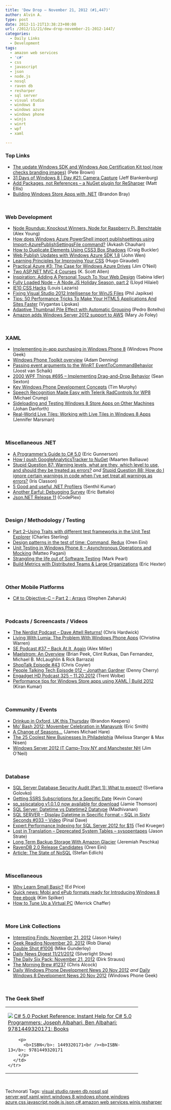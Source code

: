 ```yaml
---
title: 'Dew Drop – November 21, 2012 (#1,447)'
author: Alvin A.
type: post
date: 2012-11-21T13:38:23+00:00
url: /2012/11/21/dew-drop-november-21-2012-1447/
categories:
  - Daily Links
  - Development
tags:
  - amazon web services
  - 'c#'
  - css
  - javascript
  - json
  - node.js
  - nosql
  - raven db
  - resharper
  - sql server
  - visual studio
  - windows 8
  - windows azure
  - windows phone
  - winjs
  - winrt
  - wpf
  - xaml

---
```

### <a name="top"></a>Top Links

  * <a href="http://feedproxy.google.com/~r/PeteBrown/~3/RVjUkOWPJ1o/the-update-windows-sdk-and-windows-app-certification-kit-tool-now-checks-branding-images" target="_blank">The update Windows SDK and Windows App Certification Kit tool (now checks branding images)</a> (Pete Brown)
  * <a href="http://feedproxy.google.com/~r/Blankenthoughts/~3/KHj4eWGWEK0/" target="_blank">31 Days of Windows 8 | Day #21: Camera Capture</a> (Jeff Blankenburg)
  * <a href="http://blogs.jetbrains.com/dotnet/2012/11/add-packages-not-references-a-nuget-plugin-for-resharper/" target="_blank">Add Packages, not References &#8211; a NuGet plugin for ReSharper</a> (Matt Ellis)
  * <a href="http://blogs.msdn.com/b/dotnet/archive/2012/11/20/building-windows-store-apps-with-net.aspx" target="_blank">Building Windows Store Apps with .NET</a> (Brandon Bray)

&#160;

### <a name="web"></a>Web Development

  * <a href="http://feedproxy.google.com/~r/dailyjs/~3/X80xl1BLhgw/node-roundup" target="_blank">Node Roundup: Knockout Winners, Node for Raspberry Pi, Benchtable</a> (Alex Young)
  * <a href="http://feedproxy.google.com/~r/AvkashChauhansBlog/~3/SeKKaciFGYM/how-does-windows-azure-powershell-import-publishsettings-using-import-azurepublishsettingsfile-command.aspx" target="_blank">How does Windows Azure PowerShell import publishsettings using Import-AzurePublishSettingsFile command?</a> (Avkash Chauhan)
  * <a href="http://feedproxy.google.com/~r/SitepointFeed/~3/t8C-aM-ez8w/" target="_blank">How to Duplicate Elements Using CSS3 Box Shadows</a> (Craig Buckler)
  * <a href="http://blogs.msdn.com/b/webdev/archive/2012/11/20/new-web-publish-updates.aspx" target="_blank">Web Publish Updates with Windows Azure SDK 1.8</a> (John Wen)
  * <a href="http://tympanus.net/codrops/2012/11/20/learning-principles-for-improving-your-css/" target="_blank">Learning Principles for Improving Your CSS</a> (Hugo Giraudel)
  * <a href="http://blogs.msdn.com/b/jimoneil/archive/2012/11/20/practical-azure-3-the-case-for-windows-azure-drives.aspx" target="_blank">Practical Azure #3: The Case for Windows Azure Drives</a> (Jim O&#8217;Neil)
  * <a href="http://odetocode.com/Blogs/scott/archive/2012/11/17/two-asp-net-mvc-4-courses.aspx" target="_blank">Two ASP.NET MVC 4 Courses</a> (K. Scott Allen)
  * <a href="http://www.smashingmagazine.com/2012/11/20/adding-a-personal-touch-to-your-web-design/" target="_blank">Inspiration: Adding A Personal Touch To Your Web Design</a> (Sabina Idler)
  * <a href="https://hacks.mozilla.org/2012/11/fully-loaded-node-a-node-js-holiday-season-part-2/" target="_blank">Fully Loaded Node – A Node.JS Holiday Season, part 2</a> (Lloyd Hilaiel)
  * <a href="http://www.impressivewebs.com/ie10-css-hacks/" target="_blank">IE10 CSS Hacks</a> (Louis Lazaris)
  * <a href="http://feedproxy.google.com/~r/Telerik/~3/bVwuXgquaYY/fixing-visual-studio-2012-intellisense-for-winjs-files.aspx" target="_blank">Fixing Visual Studio 2012 Intellisense for WinJS Files</a> (Phil Japikse)
  * <a href="http://feedproxy.google.com/~r/FavoriteBrowser/~3/HOPP25WIb98/" target="_blank">Tips: 50 Performance Tricks To Make Your HTML5 Applications And Sites Faster</a> (Vygantas Lipskas)
  * <a href="http://tympanus.net/codrops/2012/11/21/adaptive-thumbnail-pile-effect-with-automatic-grouping/" target="_blank">Adaptive Thumbnail Pile Effect with Automatic Grouping</a> (Pedro Botelho)
  * <a href="http://www.zdnet.com/amazon-adds-windows-server-2012-support-to-aws-7000007687/" target="_blank">Amazon adds Windows Server 2012 support to AWS</a> (Mary Jo Foley)

&#160;

### <a name="silverlight"></a>XAML

  * <a href="http://www.windowsphonegeek.com/articles/implementing-in-app-purchasing-in-windows-phone-8" target="_blank">Implementing in-app purchasing in Windows Phone 8</a> (Windows Phone Geek)
  * <a href="http://blogs.windows.com/windows_phone/b/wpdev/archive/2012/11/20/windows-phone-toolkit-overview.aspx" target="_blank">Windows Phone Toolkit overview</a> (Adam Denning)
  * <a href="http://feedproxy.google.com/~r/blogspot/dotnetbyexample/~3/fRIz50SffZo/passing-eventargs-to-winrt.html" target="_blank">Passing event arguments to the WinRT EventToCommandBehavior</a> (Joost van Schaik)
  * <a href="http://wpf.2000things.com/2012/11/21/695-implementing-drag-and-drop-behavior/" target="_blank">2000 WPF Things #695 – Implementing Drag-and-Drop Behavior</a> (Sean Sexton)
  * <a href="http://feedproxy.google.com/~r/geekswithblogs/~3/iACmPcvdNNM/key-window-phone-development-concepts.aspx" target="_blank">Key Windows Phone Development Concepts</a> (Tim Murphy)
  * <a href="http://feedproxy.google.com/~r/Telerik/~3/RYKMJXAP9zw/speech-recognition-made-easy-with-telerik-radcontrols-for-wp8.aspx" target="_blank">Speech Recognition Made Easy with Telerik RadControls for WP8</a> (Michael Crump)
  * <a href="http://weblogs.asp.net/jdanforth/archive/2012/11/20/sideloading-and-testing-windows-8-store-apps-on-other-machines.aspx" target="_blank">Sideloading and Testing Windows 8 Store Apps on Other Machines</a> (Johan Danforth)
  * <a href="http://feedproxy.google.com/~r/JenniferMarsman/~3/m_RswYz7Jkk/real-world-live-tiles-working-with-live-tiles-in-windows-8-apps.aspx" target="_blank">Real-World Live Tiles: Working with Live Tiles in Windows 8 Apps</a> (Jennifer Marsman)

&#160;

### <a name="dotnet"></a>Miscellaneous .NET

  * <a href="http://blogs.msdn.com/b/ericgu/archive/2012/11/20/a-programmer-s-guide-to-c-5-0.aspx" target="_blank">A Programmer&#8217;s Guide to C# 5.0</a> (Eric Gunnerson)
  * <a href="http://blog.maartenballiauw.be/post.aspx?id=688e1b15-104b-44e6-849b-db3cf45c2694" target="_blank">How I push GoogleAnalyticsTracker to NuGet</a> (Maarten Balliauw)
  * <a href="http://www.irisclasson.com/2012/11/19/stupid-question-87-warning-levels-what-are-they-which-level-to-use-and-should-they-be-treated-as-errors/" target="_blank">Stupid Question 87: Warning levels, what are they, which level to use, and should they be treated as errors?</a> _and_ <a href="http://www.irisclasson.com/2012/11/20/stupid-question-88-how-do-i-ignore-certain-warnings-in-code-when-ive-set-treat-all-warnings-as-errors/" target="_blank">Stupid Question 88: How do I ignore certain warnings in code when I’ve set treat all warnings as errors?</a> (Iris Classon)
  * <a href="http://feeds.dzone.com/~r/zones/dotnet/~3/MLQUrhpP-i4/5-good-and-useful-net" target="_blank">5 Good and useful .NET Profilers</a> (Senthil Kumar)
  * <a href="http://blogs.msdn.com/b/vcblog/archive/2012/11/20/another-earful-debugging.aspx" target="_blank">Another Earful: Debugging Survey</a> (Eric Battalio)
  * <a href="http://json.codeplex.com/releases/view/97986" target="_blank">Json.NET Release 11</a> (CodePlex)

&#160;

### <a name="design"></a>Design / Methodology / Testing

  * <a href="http://blogs.msdn.com/b/visualstudioalm/archive/2012/11/20/part-2-using-traits-with-different-test-frameworks-in-the-unit-test-explorer.aspx" target="_blank">Part 2–Using Traits with different test frameworks in the Unit Test Explorer</a> (Charles Sterling)
  * <a href="http://feedproxy.google.com/~r/AyendeRahien/~3/dVgjzf2AL6A/design-patterns-in-the-test-of-time-command-redux" target="_blank">Design patterns in the test of time: Command, Redux</a> (Oren Eini)
  * <a href="http://architects.dzone.com/articles/unit-testing-windows-phone-8-%E2%80%93" target="_blank">Unit Testing in Windows Phone 8 – Asynchronous Operations and Mocking</a> (Matteo Pagani)
  * <a href="http://feedproxy.google.com/~r/geekswithblogs/~3/KE5G5_r6NAw/strangling-the-life-out-of-software-testing.aspx" target="_blank">Strangling the life out of Software Testing</a> (Mark Pearl)
  * <a href="http://feedproxy.google.com/~r/LosTechies/~3/dGPiJ7laIjE/" target="_blank">Build Metrics with Distributed Teams & Large Organizations</a> (Eric Hexter)

&#160;

### <a name="mobile"></a>Other Mobile Platforms

  * <a href="http://www.infragistics.com/community/blogs/stevez/archive/2012/11/20/c-to-objective-c-part-2-arrays.aspx" target="_blank">C# to Objective-C &#8211; Part 2 : Arrays</a> (Stephen Zaharuk)

&#160;

### <a name="podcasts"></a>Podcasts / Screencasts / Videos

  * <a href="http://nerdist.libsyn.com/dave-attell-returns" target="_blank">The Nerdist Podcast &#8211; Dave Attell Returns!</a> (Chris Hardwick)
  * <a href="http://feedproxy.google.com/~r/Mashable/~3/ywfhAH-n6bQ/" target="_blank">Living With Lumia: The Problem With Windows Phone Apps</a> (Christina Warren)
  * <a href="http://blog.stackoverflow.com/2012/11/se-podcast-37/" target="_blank">SE Podcast #37 – Back At It, Again</a> (Alex Miller)
  * <a href="http://channel9.msdn.com/coding4fun/articles/Maelstrom-An-Overview" target="_blank">Maelstrom: An Overview</a> (Brian Peek, Clint Rutkas, Dan Fernandez, Michael B. McLaughlin & Rick Barraza)
  * <a href="http://shoptalkshow.com/episodes/043-with-gene-crawford-and-carl-smith/" target="_blank">ShopTalk Episode #43</a> (Chris Coyier)
  * <a href="http://feedproxy.google.com/~r/PeopleTalkingTech/~3/CSqRThJT4Tc/episode-012-jonathan-gardner" target="_blank">People Talking Tech Episode 012 – Jonathan Gardner</a> (Denny Cherry)
  * <a href="http://www.engadget.com/2012/11/20/engadget-hd-podcast-325-11-20-2012/" target="_blank">Engadget HD Podcast 325 &#8211; 11.20.2012</a> (Trent Wolbe)
  * <a href="http://channel9.msdn.com/Events/Build/2012/4-103" target="_blank">Performance tips for Windows Store apps using XAML | Build 2012</a> (Kiran Kumar)

&#160;

### <a name="events"></a>Community / Events

  * <a href="https://github.com/blog/1321-drinkup-in-oxford-uk-this-thursday" target="_blank">Drinkup in Oxford, UK this Thursday</a> (Brandon Keepers)
  * <a href="http://geekadelphia.com/2012/11/20/mo-bash-2012-movember-celebration-in-manayunk/" target="_blank">Mo’ Bash 2012: Movember Celebration in Manayunk</a> (Eric Smith)
  * <a href="http://feedproxy.google.com/~r/geekswithblogs/~3/dacBbt2zyws/a-change-of-seasons.aspx" target="_blank">A Change of Seasons&#8230;</a> (James Michael Hare)
  * <a href="http://feedproxy.google.com/~r/typepad/alleyinsider/silicon_alley_insider/~3/sGZL6plYm1s/coolest-new-businesses-in-philadelphia-2012-11" target="_blank">The 25 Coolest New Businesses In Philadelphia</a> (Melissa Stanger & Max Nisen)
  * <a href="http://blogs.msdn.com/b/jimoneil/archive/2012/11/20/windows-server-2012-it-camp-troy-ny-and-manchester-nh.aspx" target="_blank">Windows Server 2012 IT Camp–Troy NY and Manchester NH</a> (Jim O&#8217;Neil)

&#160;

### <a name="sql"></a>Database

  * <a href="http://feedproxy.google.com/~r/MSSQLTips-LatestSqlServerTips/~3/XIHnHRkpcew/tip.asp" target="_blank">SQL Server Database Security Audit (Part 1): What to expect?</a> (Svetlana Golovko)
  * <a href="http://blogs.lessthandot.com/index.php/DataMgmt/ssrs/getting-ssrs-subscriptions-for-a" target="_blank">Getting SSRS Subscriptions for a Specific Date</a> (Kevin Conan)
  * <a href="http://feedproxy.google.com/~r/jamiet/~3/fOTUvxRLFYU/sp-ssiscatalog-v1-0-1-0-now-available-for-download.aspx" target="_blank">sp_ssiscatalog v1.0.1.0 now available for download</a> (Jamie Thomson)
  * <a href="http://feedproxy.google.com/~r/sqlservercurry/blog/~3/XT0XNpihezw/sql-server-datetime-vs-datetime2.html" target="_blank">SQL Server: Datetime vs Datetime2 Datatype</a> (Madhivanan)
  * <a href="http://blog.sqlauthority.com/2012/11/21/sql-server-display-datetime-in-specific-format-sql-in-sixty-seconds-033-video/" target="_blank">SQL SERVER – Display Datetime in Specific Format – SQL in Sixty Seconds #033 – Video</a> (Pinal Dave)
  * <a href="http://blogs.lessthandot.com/index.php/DataMgmt/DBAdmin/expert-performance-indexing-for-sql" target="_blank">Expert Performance Indexing for SQL Server 2012 for $15</a> (Ted Krueger)
  * <a href="http://www.sqlservercentral.com/blogs/stratesql/2012/11/20/lost-in-translation-deprecated-system-tables-sysopentapes/" target="_blank">Lost in Translation – Deprecated System Tables – sysopentapes</a> (Jason Strate)
  * <a href="http://feedproxy.google.com/~r/BrentOzar-SqlServerDba/~3/vp4bI9YDOTs/" target="_blank">Long Term Backup Storage With Amazon Glacier</a> (Jeremiah Peschka)
  * <a href="http://feedproxy.google.com/~r/AyendeRahien/~3/NU5g3ptslZ8/ravendb-2-0-release-candidates" target="_blank">RavenDB 2.0 Release Candidates</a> (Oren Eini)
  * <a href="http://www.infoq.com/articles/State-of-NoSQL" target="_blank">Article: The State of NoSQL</a> (Stefan Edlich)

&#160;

### <a name="misc"></a>Miscellaneous

  * <a href="http://blogs.msdn.com/b/smallbasic/archive/2012/11/20/why-learn-small-basic.aspx" target="_blank">Why Learn Small Basic?</a> (Ed Price)
  * <a href="http://blogs.msdn.com/b/microsoft_press/archive/2012/11/20/quick-news-mobi-and-epub-formats-ready-for-introducing-windows-8-free-ebook.aspx" target="_blank">Quick news: Mobi and ePub formats ready for Introducing Windows 8 free ebook</a> (Kim Spilker)
  * <a href="http://feeds.dzone.com/~r/zones/dotnet/~3/rtn6ZcIDqvU/how-tune-virtual-pc" target="_blank">How to Tune Up a Virtual PC</a> (Merrick Chaffer)

&#160;

### <a name="links"></a>More Link Collections

  * <a href="http://jasonhaley.com/blog/post.aspx?id=355e1283-e210-4e63-89fc-935725f74066" target="_blank">Interesting Finds: November 21, 2012</a> (Jason Haley)
  * <a href="http://feedproxy.google.com/~r/RegularGeek/~3/_OUAS7IE_Tw/" target="_blank">Geek Reading November 20, 2012</a> (Rob Diana)
  * <a href="http://afreshcup.com/home/2012/11/21/double-shot-1006.html" target="_blank">Double Shot #1006</a> (Mike Gunderloy)
  * <a href="http://feedproxy.google.com/~r/silverlightshow/~3/t5NtKJoyobU/Daily-News-Digest-11-21-2012.aspx" target="_blank">Daily News Digest 11/21/2012</a> (Silverlight Show)
  * <a href="http://feeds.feedblitz.com/~/35766212/0/dirkstrauss~The-Daily-Six-Pack-November" target="_blank">The Daily Six Pack: November 21, 2012</a> (Dirk Strauss)
  * <a href="http://feedproxy.google.com/~r/ReflectivePerspective/~3/UgERfPIOD80/" target="_blank">The Morning Brew #1237</a> (Chris Alcock)
  * <a href="http://feedproxy.google.com/~r/Windowsphonegeek/~3/5B4DOXKAGZE/daily-windows-phone-development-news-20-nov-2012" target="_blank">Daily Windows Phone Development News 20 Nov 2012</a> _and_ <a href="http://www.windowsphonegeek.com/windows-8-news/daily-windows-8-development-news-20-nov-2012" target="_blank">Daily Windows 8 Development News 20 Nov 2012</a> (Windows Phone Geek)

&#160;

### <a name="shelf"></a>The Geek Shelf

<div style="padding-bottom: 0px; margin: 0px; padding-left: 0px; padding-right: 0px; display: inline; float: none; padding-top: 0px" id="scid:7dc1bd33-94bd-46fd-a20b-0131235bcd47:4e5aa067-09a2-4df7-9c94-591e93a39721" class="wlWriterEditableSmartContent">
  <table cellspacing="0" cellpadding="2" width="400" border="0" unselectable="on">
    <tr>
      <td valign="top" width="400">
        <p>
          <a title="C# 5.0 Pocket Reference: Instant Help for C# 5.0 Programmers: Joseph Albahari, Ben Albahari: 9781449320171: Books" href="http://www.amazon.com/exec/obidos/ASIN/1449320171/alvinashcraft-20"><img data-recalc-dims="1" decoding="async" src="https://i0.wp.com/images.amazon.com/images/P/1449320171.01.MZZZZZZZ.jpg?w=660" border="0" align="left" style="float:left" />C# 5.0 Pocket Reference: Instant Help for C# 5.0 Programmers: Joseph Albahari, Ben Albahari: 9781449320171: Books</a>
        </p>
        
        <p>
          <b>ISBN</b>: 1449320171<br /><b>ISBN-13</b>: 9781449320171
        </p>
      </td>
    </tr>
  </table>
</div>

&#160;

<div style="padding-bottom: 0px; margin: 0px; padding-left: 0px; padding-right: 0px; display: inline; float: none; padding-top: 0px" id="scid:0767317B-992E-4b12-91E0-4F059A8CECA8:1d7ed75a-ed31-4359-af92-06e1e283a60d" class="wlWriterEditableSmartContent">
  Technorati Tags: <a href="http://technorati.com/tags/visual+studio" rel="tag">visual studio</a>,<a href="http://technorati.com/tags/raven+db" rel="tag">raven db</a>,<a href="http://technorati.com/tags/nosql" rel="tag">nosql</a>,<a href="http://technorati.com/tags/sql+server" rel="tag">sql server</a>,<a href="http://technorati.com/tags/wpf" rel="tag">wpf</a>,<a href="http://technorati.com/tags/xaml" rel="tag">xaml</a>,<a href="http://technorati.com/tags/winrt" rel="tag">winrt</a>,<a href="http://technorati.com/tags/windows+8" rel="tag">windows 8</a>,<a href="http://technorati.com/tags/windows+phone" rel="tag">windows phone</a>,<a href="http://technorati.com/tags/windows+azure" rel="tag">windows azure</a>,<a href="http://technorati.com/tags/css" rel="tag">css</a>,<a href="http://technorati.com/tags/javascript" rel="tag">javascript</a>,<a href="http://technorati.com/tags/node.js" rel="tag">node.js</a>,<a href="http://technorati.com/tags/json" rel="tag">json</a>,<a href="http://technorati.com/tags/c%23" rel="tag">c#</a>,<a href="http://technorati.com/tags/amazon+web+services" rel="tag">amazon web services</a>,<a href="http://technorati.com/tags/winjs" rel="tag">winjs</a>,<a href="http://technorati.com/tags/resharper" rel="tag">resharper</a>
</div>